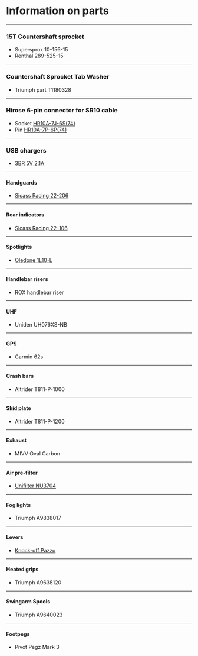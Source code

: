 # Information on parts

----

### 15T Countershaft sprocket
* Supersprox 10-156-15
* Renthal 289-525-15

----

### Countershaft Sprocket Tab Washer
* Triumph part T1180328

----

### Hirose 6-pin connector for SR10 cable
* Socket [HR10A-7J-6S(74)](http://www.digikey.com.au/product-detail/en/HR10A-7J-6S%2874%29/HR1602-ND/1095460)
* Pin [HR10A-7P-6P(74)](http://www.digikey.com.au/product-detail/en/HR10A-7P-6P%2874%29/HR1587-ND/1095445)

----

### USB chargers
* [3BR 5V 2.1A](http://www.3brpowersports.com/products.php)

----

#### Handguards
* [Sicass Racing 22-206](http://sicassracing.com/store/products/turn_signals/led/sicass_black_turn_signal_hand_guard_deflectors)

----

#### Rear indicators
* [Sicass Racing 22-106](http://sicassracing.com/store/products/turn_signals/led/clear_lens_led_flex_mount)

----

#### Spotlights
* [Oledone 1L10-L](http://www.ebay.com.au/itm/251291488810?ssPageName=STRK:MEWAX:IT&_trksid=p3984.m1438.l2649)

----

#### Handlebar risers
* ROX handlebar riser

----

#### UHF
* Uniden UH076XS-NB

----

#### GPS
* Garmin 62s

----

#### Crash bars
* Altrider T811-P-1000

----

#### Skid plate
* Altrider T811-P-1200

----

#### Exhaust
* MIVV Oval Carbon

----

#### Air pre-filter
* [Unifilter NU3704](http://www.uniflow.com.au/contents/en-us/d57.html)

----

#### Fog lights
* Triumph A9838017

----

#### Levers
* [Knock-off Pazzo](http://www.ebay.com.au/itm/CNC-Brake-Clutch-Levers-Triumph-TIGER-1050-2007-2012-TIGER-800-XC-2011-2012-/270942394687)

----

#### Heated grips
* Triumph A9638120

----

#### Swingarm Spools
* Triumph A9640023

----

#### Footpegs
* Pivot Pegz Mark 3

